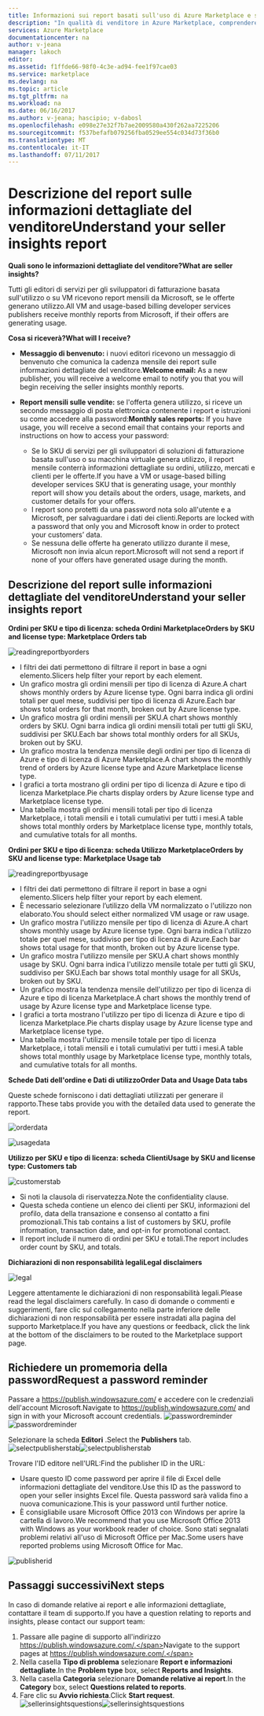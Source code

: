 ```yaml
---
title: Informazioni sui report basati sull'uso di Azure Marketplace e sui report sulle informazioni dettagliate del venditore | Documentazione Microsoft
description: "In qualità di venditore in Azure Marketplace, comprendere i report basati sull'utilizzo, detti anche report sulle informazioni dettagliate del venditore"
services: Azure Marketplace
documentationcenter: na
author: v-jeana
manager: lakoch
editor: 
ms.assetid: f1ffde66-98f0-4c3e-ad94-fee1f97cae03
ms.service: marketplace
ms.devlang: na
ms.topic: article
ms.tgt_pltfrm: na
ms.workload: na
ms.date: 06/16/2017
ms.author: v-jeana; hascipio; v-dabosl
ms.openlocfilehash: e098e27e32f7b7ae2009580a430f262aa7225206
ms.sourcegitcommit: f537befafb079256fba0529ee554c034d73f36b0
ms.translationtype: MT
ms.contentlocale: it-IT
ms.lasthandoff: 07/11/2017
---
```

# <a name="understand-your-seller-insights-report"></a><span data-ttu-id="b6a2f-103">Descrizione del report sulle informazioni dettagliate del venditore</span><span class="sxs-lookup"><span data-stu-id="b6a2f-103">Understand your seller insights report</span></span>
<span data-ttu-id="b6a2f-104">**Quali sono le informazioni dettagliate del venditore?**</span><span class="sxs-lookup"><span data-stu-id="b6a2f-104">**What are seller insights?**</span></span>

<span data-ttu-id="b6a2f-105">Tutti gli editori di servizi per gli sviluppatori di fatturazione basata sull'utilizzo o su VM ricevono report mensili da Microsoft, se le offerte generano utilizzo.</span><span class="sxs-lookup"><span data-stu-id="b6a2f-105">All VM and usage-based billing developer services publishers receive monthly reports from Microsoft, if their offers are generating usage.</span></span>

<span data-ttu-id="b6a2f-106">**Cosa si riceverà?**</span><span class="sxs-lookup"><span data-stu-id="b6a2f-106">**What will I receive?**</span></span>

* <span data-ttu-id="b6a2f-107">**Messaggio di benvenuto:** i nuovi editori ricevono un messaggio di benvenuto che comunica la cadenza mensile dei report sulle informazioni dettagliate del venditore.</span><span class="sxs-lookup"><span data-stu-id="b6a2f-107">**Welcome email:** As a new publisher, you will receive a welcome email to notify you that you will begin receiving the seller insights monthly reports.</span></span>
* <span data-ttu-id="b6a2f-108">**Report mensili sulle vendite:** se l'offerta genera utilizzo, si riceve un secondo messaggio di posta elettronica contenente i report e istruzioni su come accedere alla password:</span><span class="sxs-lookup"><span data-stu-id="b6a2f-108">**Monthly sales reports:**  If you have usage, you will receive a second email that contains your reports and instructions on how to access your password:</span></span>

  * <span data-ttu-id="b6a2f-109">Se lo SKU di servizi per gli sviluppatori di soluzioni di fatturazione basata sull'uso o su macchina virtuale genera utilizzo, il report mensile conterrà informazioni dettagliate su ordini, utilizzo, mercati e clienti per le offerte.</span><span class="sxs-lookup"><span data-stu-id="b6a2f-109">If you have a VM or usage-based billing developer services SKU that is generating usage, your monthly report will show you details about the orders, usage, markets, and customer details for your offers.</span></span>
  * <span data-ttu-id="b6a2f-110">I report sono protetti da una password nota solo all'utente e a Microsoft, per salvaguardare i dati dei clienti.</span><span class="sxs-lookup"><span data-stu-id="b6a2f-110">Reports are locked with a password that only you and Microsoft know in order to protect your customers’ data.</span></span>
  * <span data-ttu-id="b6a2f-111">Se nessuna delle offerte ha generato utilizzo durante il mese, Microsoft non invia alcun report.</span><span class="sxs-lookup"><span data-stu-id="b6a2f-111">Microsoft will not send a report if none of your offers have generated usage during the month.</span></span>

## <a name="understand-your-seller-insights-report"></a><span data-ttu-id="b6a2f-112">Descrizione del report sulle informazioni dettagliate del venditore</span><span class="sxs-lookup"><span data-stu-id="b6a2f-112">Understand your seller insights report</span></span>
<span data-ttu-id="b6a2f-113">**Ordini per SKU e tipo di licenza: scheda Ordini Marketplace**</span><span class="sxs-lookup"><span data-stu-id="b6a2f-113">**Orders by SKU and license type:  Marketplace Orders tab**</span></span>

![readingreportbyorders][2]

* <span data-ttu-id="b6a2f-115">I filtri dei dati permettono di filtrare il report in base a ogni elemento.</span><span class="sxs-lookup"><span data-stu-id="b6a2f-115">Slicers help filter your report by each element.</span></span>
* <span data-ttu-id="b6a2f-116">Un grafico mostra gli ordini mensili per tipo di licenza di Azure.</span><span class="sxs-lookup"><span data-stu-id="b6a2f-116">A chart shows monthly orders by Azure license type.</span></span> <span data-ttu-id="b6a2f-117">Ogni barra indica gli ordini totali per quel mese, suddivisi per tipo di licenza di Azure.</span><span class="sxs-lookup"><span data-stu-id="b6a2f-117">Each bar shows total orders for that month, broken out by Azure license type.</span></span>
* <span data-ttu-id="b6a2f-118">Un grafico mostra gli ordini mensili per SKU.</span><span class="sxs-lookup"><span data-stu-id="b6a2f-118">A chart shows monthly orders by SKU.</span></span> <span data-ttu-id="b6a2f-119">Ogni barra indica gli ordini mensili totali per tutti gli SKU, suddivisi per SKU.</span><span class="sxs-lookup"><span data-stu-id="b6a2f-119">Each bar shows total monthly orders for all SKUs, broken out by SKU.</span></span>
* <span data-ttu-id="b6a2f-120">Un grafico mostra la tendenza mensile degli ordini per tipo di licenza di Azure e tipo di licenza di Azure Marketplace.</span><span class="sxs-lookup"><span data-stu-id="b6a2f-120">A chart shows the monthly trend of orders by Azure license type and Azure Marketplace license type.</span></span>
* <span data-ttu-id="b6a2f-121">I grafici a torta mostrano gli ordini per tipo di licenza di Azure e tipo di licenza Marketplace.</span><span class="sxs-lookup"><span data-stu-id="b6a2f-121">Pie charts display orders by Azure license type and Marketplace license type.</span></span>
* <span data-ttu-id="b6a2f-122">Una tabella mostra gli ordini mensili totali per tipo di licenza Marketplace, i totali mensili e i totali cumulativi per tutti i mesi.</span><span class="sxs-lookup"><span data-stu-id="b6a2f-122">A table shows total monthly orders by Marketplace license type, monthly totals, and cumulative totals for all months.</span></span>

<span data-ttu-id="b6a2f-123">**Ordini per SKU e tipo di licenza: scheda Utilizzo Marketplace**</span><span class="sxs-lookup"><span data-stu-id="b6a2f-123">**Orders by SKU and license type:  Marketplace Usage tab**</span></span>

![readingreportbyusage][3]

* <span data-ttu-id="b6a2f-125">I filtri dei dati permettono di filtrare il report in base a ogni elemento.</span><span class="sxs-lookup"><span data-stu-id="b6a2f-125">Slicers help filter your report by each element.</span></span>
* <span data-ttu-id="b6a2f-126">È necessario selezionare l’utilizzo della VM normalizzato o l'utilizzo non elaborato.</span><span class="sxs-lookup"><span data-stu-id="b6a2f-126">You should select either normalized VM usage or raw usage.</span></span>
* <span data-ttu-id="b6a2f-127">Un grafico mostra l'utilizzo mensile per tipo di licenza di Azure.</span><span class="sxs-lookup"><span data-stu-id="b6a2f-127">A chart shows monthly usage by Azure license type.</span></span> <span data-ttu-id="b6a2f-128">Ogni barra indica l'utilizzo totale per quel mese, suddiviso per tipo di licenza di Azure.</span><span class="sxs-lookup"><span data-stu-id="b6a2f-128">Each bar shows total usage for that month, broken out by Azure license type.</span></span>
* <span data-ttu-id="b6a2f-129">Un grafico mostra l'utilizzo mensile per SKU.</span><span class="sxs-lookup"><span data-stu-id="b6a2f-129">A chart shows monthly usage by SKU.</span></span> <span data-ttu-id="b6a2f-130">Ogni barra indica l'utilizzo mensile totale per tutti gli SKU, suddiviso per SKU.</span><span class="sxs-lookup"><span data-stu-id="b6a2f-130">Each bar shows total monthly usage for all SKUs, broken out by SKU.</span></span>
* <span data-ttu-id="b6a2f-131">Un grafico mostra la tendenza mensile dell'utilizzo per tipo di licenza di Azure e tipo di licenza Marketplace.</span><span class="sxs-lookup"><span data-stu-id="b6a2f-131">A chart shows the monthly trend of usage by Azure license type and Marketplace license type.</span></span>
* <span data-ttu-id="b6a2f-132">I grafici a torta mostrano l'utilizzo per tipo di licenza di Azure e tipo di licenza Marketplace.</span><span class="sxs-lookup"><span data-stu-id="b6a2f-132">Pie charts display usage by Azure license type and Marketplace license type.</span></span>
* <span data-ttu-id="b6a2f-133">Una tabella mostra l'utilizzo mensile totale per tipo di licenza Marketplace, i totali mensili e i totali cumulativi per tutti i mesi.</span><span class="sxs-lookup"><span data-stu-id="b6a2f-133">A table shows total monthly usage by Marketplace license type, monthly totals, and cumulative totals for all months.</span></span>

<span data-ttu-id="b6a2f-134">**Schede Dati dell'ordine e Dati di utilizzo**</span><span class="sxs-lookup"><span data-stu-id="b6a2f-134">**Order Data and Usage Data tabs**</span></span>

<span data-ttu-id="b6a2f-135">Queste schede forniscono i dati dettagliati utilizzati per generare il rapporto.</span><span class="sxs-lookup"><span data-stu-id="b6a2f-135">These tabs provide you with the detailed data used to generate the report.</span></span>

![orderdata][4]

![usagedata][5]

<span data-ttu-id="b6a2f-138">**Utilizzo per SKU e tipo di licenza: scheda Clienti**</span><span class="sxs-lookup"><span data-stu-id="b6a2f-138">**Usage by SKU and license type:  Customers tab**</span></span>

![customerstab][6]

* <span data-ttu-id="b6a2f-140">Si noti la clausola di riservatezza.</span><span class="sxs-lookup"><span data-stu-id="b6a2f-140">Note the confidentiality clause.</span></span>
* <span data-ttu-id="b6a2f-141">Questa scheda contiene un elenco dei clienti per SKU, informazioni del profilo, data della transazione e consenso al contatto a fini promozionali.</span><span class="sxs-lookup"><span data-stu-id="b6a2f-141">This tab contains a list of customers by SKU, profile information, transaction date, and opt-in for promotional contact.</span></span>
* <span data-ttu-id="b6a2f-142">Il report include il numero di ordini per SKU e totali.</span><span class="sxs-lookup"><span data-stu-id="b6a2f-142">The report includes order count by SKU, and totals.</span></span>

<span data-ttu-id="b6a2f-143">**Dichiarazioni di non responsabilità legali**</span><span class="sxs-lookup"><span data-stu-id="b6a2f-143">**Legal disclaimers**</span></span>

![legal][1]

<span data-ttu-id="b6a2f-145">Leggere attentamente le dichiarazioni di non responsabilità legali.</span><span class="sxs-lookup"><span data-stu-id="b6a2f-145">Please read the legal disclaimers carefully.</span></span> <span data-ttu-id="b6a2f-146">In caso di domande o commenti e suggerimenti, fare clic sul collegamento nella parte inferiore delle dichiarazioni di non responsabilità per essere instradati alla pagina del supporto Marketplace.</span><span class="sxs-lookup"><span data-stu-id="b6a2f-146">If you have any questions or feedback, click the link at the bottom of the disclaimers to be routed to the Marketplace support page.</span></span>

## <a name="request-a-password-reminder"></a><span data-ttu-id="b6a2f-147">Richiedere un promemoria della password</span><span class="sxs-lookup"><span data-stu-id="b6a2f-147">Request a password reminder</span></span>
<span data-ttu-id="b6a2f-148">Passare a https://publish.windowsazure.com/ e accedere con le credenziali dell'account Microsoft.</span><span class="sxs-lookup"><span data-stu-id="b6a2f-148">Navigate to https://publish.windowsazure.com/ and sign in with your Microsoft account credentials.</span></span>
<span data-ttu-id="b6a2f-149">![passwordreminder][7]</span><span class="sxs-lookup"><span data-stu-id="b6a2f-149">![passwordreminder][7]</span></span>

<span data-ttu-id="b6a2f-150">Selezionare la scheda **Editori** .</span><span class="sxs-lookup"><span data-stu-id="b6a2f-150">Select the **Publishers** tab.</span></span>
<span data-ttu-id="b6a2f-151">![selectpublisherstab][8]</span><span class="sxs-lookup"><span data-stu-id="b6a2f-151">![selectpublisherstab][8]</span></span>

<span data-ttu-id="b6a2f-152">Trovare l'ID editore nell'URL:</span><span class="sxs-lookup"><span data-stu-id="b6a2f-152">Find the publisher ID in the URL:</span></span>

* <span data-ttu-id="b6a2f-153">Usare questo ID come password per aprire il file di Excel delle informazioni dettagliate del venditore.</span><span class="sxs-lookup"><span data-stu-id="b6a2f-153">Use this ID as the password to open your seller insights Excel file.</span></span>
  <span data-ttu-id="b6a2f-154">Questa password sarà valida fino a nuova comunicazione.</span><span class="sxs-lookup"><span data-stu-id="b6a2f-154">This is your password until further notice.</span></span>
* <span data-ttu-id="b6a2f-155">È consigliabile usare Microsoft Office 2013 con Windows per aprire la cartella di lavoro.</span><span class="sxs-lookup"><span data-stu-id="b6a2f-155">We recommend that you use Microsoft Office 2013 with Windows as your workbook reader of choice.</span></span>  <span data-ttu-id="b6a2f-156">Sono stati segnalati problemi relativi all'uso di Microsoft Office per Mac.</span><span class="sxs-lookup"><span data-stu-id="b6a2f-156">Some users have reported problems using Microsoft Office for Mac.</span></span>

![publisherid][9]

## <a name="next-steps"></a><span data-ttu-id="b6a2f-158">Passaggi successivi</span><span class="sxs-lookup"><span data-stu-id="b6a2f-158">Next steps</span></span>
<span data-ttu-id="b6a2f-159">In caso di domande relative ai report e alle informazioni dettagliate, contattare il team di supporto.</span><span class="sxs-lookup"><span data-stu-id="b6a2f-159">If you have a question relating to reports and insights, please contact our support team:</span></span>

1. <span data-ttu-id="b6a2f-160">Passare alle pagine di supporto all'indirizzo https://publish.windowsazure.com/.</span><span class="sxs-lookup"><span data-stu-id="b6a2f-160">Navigate to the support pages at https://publish.windowsazure.com/.</span></span>
2. <span data-ttu-id="b6a2f-161">Nella casella **Tipo di problema** selezionare **Report e informazioni dettagliate**.</span><span class="sxs-lookup"><span data-stu-id="b6a2f-161">In the **Problem type** box, select **Reports and Insights**.</span></span>
3. <span data-ttu-id="b6a2f-162">Nella casella **Categoria** selezionare **Domande relative ai report**.</span><span class="sxs-lookup"><span data-stu-id="b6a2f-162">In the **Category** box, select **Questions related to reports**.</span></span>
4. <span data-ttu-id="b6a2f-163">Fare clic su **Avvio richiesta**.</span><span class="sxs-lookup"><span data-stu-id="b6a2f-163">Click **Start request**.</span></span>
   <span data-ttu-id="b6a2f-164">![sellerinsightsquestions][10]</span><span class="sxs-lookup"><span data-stu-id="b6a2f-164">![sellerinsightsquestions][10]</span></span>

[1]: ./media/marketplace-publishing-report-seller-insights/legal.png
[2]: ./media/marketplace-publishing-report-seller-insights/readingreportbyorders.png
[3]: ./media/marketplace-publishing-report-seller-insights/readingreportbyusage.png
[4]: ./media/marketplace-publishing-report-seller-insights/orderdata.png
[5]: ./media/marketplace-publishing-report-seller-insights/usagedata.png
[6]: ./media/marketplace-publishing-report-seller-insights/customerstab.png
[7]: ./media/marketplace-publishing-report-seller-insights/passwordreminder.png
[8]: ./media/marketplace-publishing-report-seller-insights/selectpublisherstab.png
[9]: ./media/marketplace-publishing-report-seller-insights/publisherid.png
[10]: ./media/marketplace-publishing-report-seller-insights/sellerinsightsquestions.png
